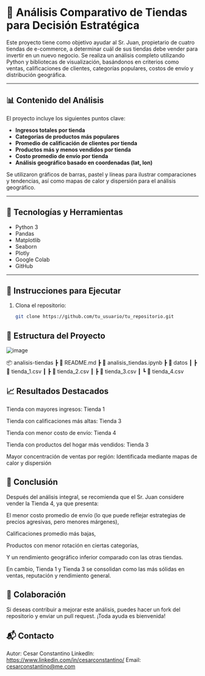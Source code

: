 # 🛒 Análisis Comparativo de Tiendas para Decisión Estratégica

Este proyecto tiene como objetivo ayudar al Sr. Juan, propietario de cuatro tiendas de e-commerce, a determinar cuál de sus tiendas debe vender para invertir en un nuevo negocio. Se realiza un análisis completo utilizando Python y bibliotecas de visualización, basándonos en criterios como ventas, calificaciones de clientes, categorías populares, costos de envío y distribución geográfica.

---

## 📊 Contenido del Análisis

El proyecto incluye los siguientes puntos clave:

- **Ingresos totales por tienda**  
- **Categorías de productos más populares**  
- **Promedio de calificación de clientes por tienda**  
- **Productos más y menos vendidos por tienda**  
- **Costo promedio de envío por tienda**  
- **Análisis geográfico basado en coordenadas (lat, lon)**  

Se utilizaron gráficos de barras, pastel y líneas para ilustrar comparaciones y tendencias, así como mapas de calor y dispersión para el análisis geográfico.

---

## 🧰 Tecnologías y Herramientas

- Python 3
- Pandas
- Matplotlib
- Seaborn
- Plotly
- Google Colab
- GitHub

---

## 🚀 Instrucciones para Ejecutar

1. Clona el repositorio:

   ```bash
   git clone https://github.com/tu_usuario/tu_repositorio.git

## 📍 Estructura del Proyecto

![image](https://github.com/user-attachments/assets/d4946a30-34bd-4867-bd4b-0c9167b9f4b4)

📦 analisis-tiendas
 ┣ 📄 README.md
 ┣ 📄 analisis_tiendas.ipynb
 ┣ 📂 datos
 ┃ ┣ 📄 tienda_1.csv
 ┃ ┣ 📄 tienda_2.csv
 ┃ ┣ 📄 tienda_3.csv
 ┃ ┗ 📄 tienda_4.csv

## 📈 Resultados Destacados

Tienda con mayores ingresos: Tienda 1

Tienda con calificaciones más altas: Tienda 3

Tienda con menor costo de envío: Tienda 4

Tienda con productos del hogar más vendidos: Tienda 3

Mayor concentración de ventas por región: Identificada mediante mapas de calor y dispersión

## 📝 Conclusión

Después del análisis integral, se recomienda que el Sr. Juan considere vender la Tienda 4, ya que presenta:

El menor costo promedio de envío (lo que puede reflejar estrategias de precios agresivas, pero menores márgenes),

Calificaciones promedio más bajas,

Productos con menor rotación en ciertas categorías,

Y un rendimiento geográfico inferior comparado con las otras tiendas.

En cambio, Tienda 1 y Tienda 3 se consolidan como las más sólidas en ventas, reputación y rendimiento general.

## 🤝 Colaboración
Si deseas contribuir a mejorar este análisis, puedes hacer un fork del repositorio y enviar un pull request. ¡Toda ayuda es bienvenida!

## 📬 Contacto
Autor: Cesar Constantino
LinkedIn:  https://www.linkedin.com/in/cesarconstantino/
Email: cesarconstantino@me.com


